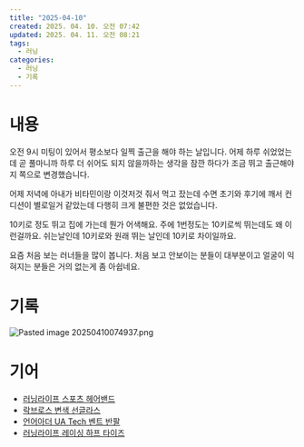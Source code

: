 ```yaml
---
title: "2025-04-10"
created: 2025. 04. 10. 오전 07:42
updated: 2025. 04. 11. 오전 08:21
tags:
  - 러닝
categories:
  - 러닝
  - 기록
---
```

# 내용

오전 9시 미팅이 있어서 평소보다 일찍 출근을 해야 하는 날입니다. 어제 하루 쉬었었는데 곧 풀마니까 하루 더 쉬어도 되지 않을까하는 생각을 잠깐 하다가 조금 뛰고 출근해야지 쪽으로 변경했습니다.

어제 저녁에 아내가 비타민이랑 이것저것 줘서 먹고 잤는데 수면 초기와 후기에 깨서 컨디션이 별로일거 같았는데 다행히 크게 불편한 것은 없었습니다.

10키로 정도 뛰고 집에 가는데 뭔가 어색해요. 주에 1번정도는 10키로씩 뛰는데도 왜 이런걸까요. 쉬는날인데 10키로와 원래 뛰는 날인데 10키로 차이일까요.

요즘 처음 보는 러너들을 많이 봅니다. 처음 보고 안보이는 분들이 대부분이고 얼굴이 익혀지는 분들은 거의 없는게 좀 아쉽네요.

# 기록

![Pasted image 20250410074937.png](/images/Pasted%20image%2020250410074937.png)

# 기어

- [러닝라이프 스포츠 헤어밴드](/posts/러닝라이프-스포츠-헤어밴드)
- [락브로스 변색 선글라스](/posts/락브로스-변색-선글라스)
- [언어아더 UA Tech 벤트 반팔](/posts/언어아더-ua-tech-벤트-반팔)
- [러닝라이프 레이싱 하프 타이즈](/posts/러닝라이프-레이싱-하프-타이즈)
